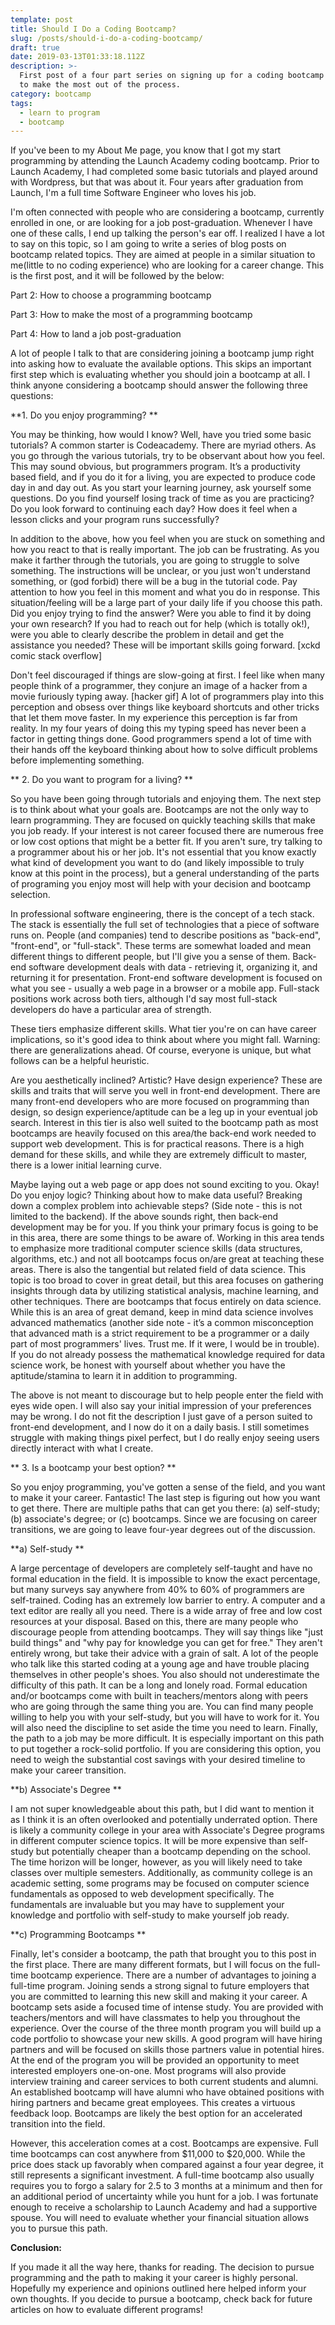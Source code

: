 ```yaml
---
template: post
title: Should I Do a Coding Bootcamp?
slug: /posts/should-i-do-a-coding-bootcamp/
draft: true
date: 2019-03-13T01:33:18.112Z
description: >-
  First post of a four part series on signing up for a coding bootcamp and how
  to make the most out of the process. 
category: bootcamp
tags:
  - learn to program
  - bootcamp
---
```

If you've been to my About Me page, you know that I got my start programming by attending the Launch Academy coding bootcamp. Prior to Launch Academy, I had completed some basic tutorials and played around with Wordpress, but that was about it. Four years after graduation from Launch, I'm a full time Software Engineer who loves his job. 

I'm often connected with people who are considering a bootcamp, currently enrolled in one, or are looking for a job post-graduation. Whenever I have one of these calls, I end up talking the person's ear off. I realized I have a lot to say on this topic, so I am going to write a series of blog posts on bootcamp related topics. They are aimed at people in a similar situation to me(little to no coding experience) who are looking for a career change. This is the first post, and it will be followed by the below:

Part 2: How to choose a programming bootcamp

Part 3: How to make the most of a programming bootcamp

Part 4: How to land a job post-graduation

A lot of people I talk to that are considering joining a bootcamp jump right into asking how to evaluate the available options. This skips an important first step which is evaluating whether you should join a bootcamp at all. I think anyone considering a bootcamp should answer the following three questions:

**1. Do you enjoy programming? **

You may be thinking, how would I know? Well, have you tried some basic tutorials? A common starter is Codeacademy. There are myriad others. As you go through the various tutorials, try to be observant about how you feel. This may sound obvious, but programmers program. It’s a productivity based field, and if you do it for a living, you are expected to produce code day in and day out. As you start your learning journey, ask yourself some questions. Do you find yourself losing track of time as you are practicing? Do you look forward to continuing each day? How does it feel when a lesson clicks and your program runs successfully? 

In addition to the above, how you feel when you are stuck on something and how you react to that is really important. The job can be frustrating. As you make it farther through the tutorials, you are going to struggle to solve something. The instructions will be unclear, or you just won't understand something, or (god forbid) there will be a bug in the tutorial code. Pay attention to how you feel in this moment and what you do in response. This situation/feeling will be a large part of your daily life if you choose this path. Did you enjoy trying to find the answer? Were you able to find it by doing your own research? If you had to reach out for help (which is totally ok!), were you able to clearly describe the problem in detail and get the assistance you needed? These will be important skills going forward.  \[xckd comic stack overflow]

Don't feel discouraged if things are slow-going at first. I feel like when many people think of a programmer, they conjure an image of a hacker from a movie furiously typing away. \[hacker gif] A lot of programmers play into this perception and obsess over things like keyboard shortcuts and other tricks that let them move faster. In my experience this perception is far from reality. In my four years of doing this my typing speed has never been a factor in getting things done. Good programmers spend a lot of time with their hands off the keyboard thinking about how to solve difficult problems before implementing something.  

**2. Do you want to program for a living? **

So you have been going through tutorials and enjoying them. The next step is to think about what your goals are. Bootcamps are not the only way to learn programming. They are focused on quickly teaching skills that make you job ready. If your interest is not career focused there are numerous free or low cost options that might be a better fit. If you aren't sure, try talking to a programmer about his or her job. It's not essential that you know exactly what kind of development you want to do (and likely impossible to truly know at this point in the process), but a general understanding of the parts of programing you enjoy most will help with your decision and bootcamp selection. 

In professional software engineering, there is the concept of a tech stack. The stack is essentially the full set of technologies that a piece of software runs on. People (and companies) tend to describe positions as "back-end", "front-end", or "full-stack". These terms are somewhat loaded and mean different things to different people, but I'll give you a sense of them. Back-end software development deals with data - retrieving it, organizing it, and returning it for presentation. Front-end software development is focused on what you see - usually a web page in a browser or a mobile app. Full-stack positions work across both tiers, although I'd say most full-stack developers do have a particular area of strength.

These tiers emphasize different skills.  What tier you're on can have career implications, so it's good idea to think about where you might fall. Warning: there are generalizations ahead. Of course, everyone is unique, but what follows can be a helpful heuristic.

Are you aesthetically inclined?  Artistic? Have design experience? These are skills and traits that will serve you well in front-end development. There are many front-end developers who are more focused on programming than design, so design experience/aptitude can be a leg up in your eventual job search. Interest in this tier is also well suited to the bootcamp path as most bootcamps are heavily focused on this area/the back-end work needed to support web development. This is for practical reasons. There is a high demand for these skills, and while they are extremely difficult to master, there is a lower initial learning curve.

Maybe laying out a web page or app does not sound exciting to you. Okay! Do you enjoy logic? Thinking about how to make data useful? Breaking down a complex problem into achievable steps? (Side note - this is not limited to the backend). If the above sounds right, then back-end development may be for you. If you think your primary focus is going to be in this area, there are some things to be aware of. Working in this area tends to emphasize more traditional computer science skills (data structures, algorithms, etc.) and not all bootcamps focus on/are great at teaching these areas. There is also the tangential but related field of data science. This topic is too broad to cover in great detail, but this area focuses on gathering insights through data by utilizing statistical analysis, machine learning, and other techniques. There are bootcamps that focus entirely on data science. While this is an area of great demand, keep in mind data science involves advanced mathematics (another side note - it’s a common misconception that advanced math is a strict requirement to be a programmer or a daily part of most programmers' lives. Trust me. If it were, I would be in trouble). If you do not already possess the mathematical knowledge required for data science work, be honest with yourself about whether you have the aptitude/stamina to learn it in addition to programming. 

The above is not meant to discourage but to help people enter the field with eyes wide open. I will also say your initial impression of your preferences may be wrong. I do not fit the description I just gave of a person suited to front-end development, and I now do it on a daily basis. I still sometimes struggle with making things pixel perfect, but I do really enjoy seeing users directly interact with what I create. 

**	3. Is a bootcamp your best option? **

So you enjoy programming, you've gotten a sense of the field, and you want to make it your career. Fantastic! The last step is figuring out how you want to get there. There are multiple paths that can get you there:  (a) self-study;  (b) associate's degree; or (c) bootcamps. Since we are focusing on career transitions, we are going to leave four-year degrees out of the discussion. 

**a) Self-study **

A large percentage of developers are completely self-taught and have no formal education in the field. It is impossible to know the exact percentage, but many surveys say anywhere from 40% to 60% of programmers are self-trained. Coding has an extremely low barrier to entry. A computer and a text editor are really all you need. There is a wide array of free and low cost resources at your disposal. Based on this, there are many people who discourage people from attending bootcamps. They will say things like "just build things" and "why pay for knowledge you can get for free." They aren't entirely wrong, but take their advice with a grain of salt. A lot of the people who talk like this started coding at a young age and have trouble placing themselves in other people's shoes. You also should not underestimate the difficulty of this path. It can be a long and lonely road. Formal education and/or bootcamps come with built in teachers/mentors along with peers who are going through the same thing you are. You can find many people willing to help you with your self-study, but you will have to work for it. You will also need the discipline to set aside the time you need to learn. Finally, the path to a job may be more difficult. It is especially important on this path to put together a rock-solid portfolio. If you are considering this option, you need to weigh the substantial cost savings with your desired timeline to make your career transition. 

**b) Associate's Degree**

I am not super knowledgeable about this path, but I did want to mention it as I think it is an often overlooked and potentially underrated option. There is likely a community college in your area with Associate's Degree programs in different computer science topics. It will be more expensive than self-study but potentially cheaper than a bootcamp depending on the school. The time horizon will be longer, however, as you will likely need to take classes over multiple semesters. Additionally, as community college is an academic setting, some programs may be focused on computer science fundamentals as opposed to web development specifically. The fundamentals are invaluable but you may have to supplement your knowledge and portfolio with self-study to make yourself job ready. 

**c) Programming Bootcamps**

Finally, let's consider a bootcamp, the path that brought you to this post in the first place. There are many different formats, but I will focus on the full-time bootcamp experience. There are a number of advantages to joining a full-time program. Joining sends a strong signal to future employers that you are committed to learning this new skill and making it your career. A bootcamp sets aside a focused time of intense study. You are provided with teachers/mentors and will have classmates to help you throughout the experience. Over the course of the three month program you will build up a code portfolio to showcase your new skills. A good program will have hiring partners and will be focused on skills those partners value in potential hires. At the end of the program you will be provided an opportunity to meet interested employers one-on-one. Most programs will also provide interview training and career services to both current students and alumni. An established bootcamp will have alumni who have obtained positions with hiring partners and became great employees. This creates a virtuous feedback loop. Bootcamps are likely the best option for an accelerated transition into the field. 

However, this acceleration comes at a cost. Bootcamps are expensive.  Full time bootcamps can cost anywhere from $11,000 to $20,000. While the price does stack up favorably when compared against a four year degree, it still represents a significant investment. A full-time bootcamp also usually requires you to forgo a salary for 2.5 to 3 months at a minimum and then for an additional period of uncertainty while you hunt for a job. I was fortunate enough to receive a scholarship to Launch Academy and had a supportive spouse. You will need to evaluate whether your financial situation allows you to pursue this path. 

**Conclusion:**

If you made it all the way here, thanks for reading. The decision to pursue programming and the path to making it your career is highly personal. Hopefully my experience and opinions outlined here helped inform your own thoughts. If you decide to pursue a bootcamp, check back for future articles on how to evaluate different programs!
